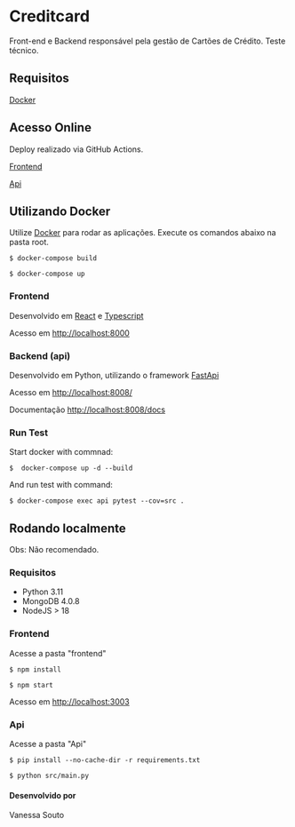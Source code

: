 # Creditcard

Front-end e Backend responsável pela gestão de Cartões de Crédito. Teste técnico.

## Requisitos
[Docker](https://www.docker.com/get-started/)

## Acesso Online

Deploy realizado via GitHub Actions.

[Frontend](http://31.220.62.96:8000/)

[Api](http://31.220.62.96:8008/docs)

## Utilizando Docker

Utilize [Docker](https://www.docker.com/get-started/) para rodar as aplicações. Execute os comandos abaixo na pasta root.

`$ docker-compose build`

`$ docker-compose up`

### Frontend

Desenvolvido em [React](https://www.typescriptlang.org/pt/docs/handbook/react.html) e [Typescript](https://www.typescriptlang.org/)

Acesso em [http://localhost:8000](http://localhost:8000)


### Backend (api)

Desenvolvido em Python, utilizando o framework [FastApi](https://fastapi.tiangolo.com/)

Acesso em [http://localhost:8008/](http://localhost:8008/)

Documentação [http://localhost:8008/docs](http://localhost:8008/docs)

### Run Test

Start docker with commnad:

`$  docker-compose up -d --build`

And run test with command:

`$ docker-compose exec api pytest --cov=src .`


## Rodando localmente

Obs: Não recomendado.
### Requisitos

- Python 3.11
- MongoDB 4.0.8
- NodeJS > 18

### Frontend

Acesse a pasta "frontend"

`$ npm install`

`$ npm start`

Acesso em [http://localhost:3003](http://localhost:3003)

### Api

Acesse a pasta "Api"

`$ pip install --no-cache-dir -r requirements.txt`

`$ python src/main.py`


#### Desenvolvido por

Vanessa Souto
